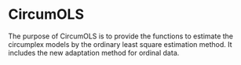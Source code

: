 # CircumOLS

The purpose of CircumOLS is to provide the functions to estimate the circumplex models by the ordinary least square estimation method. It includes the new adaptation method for ordinal data.

